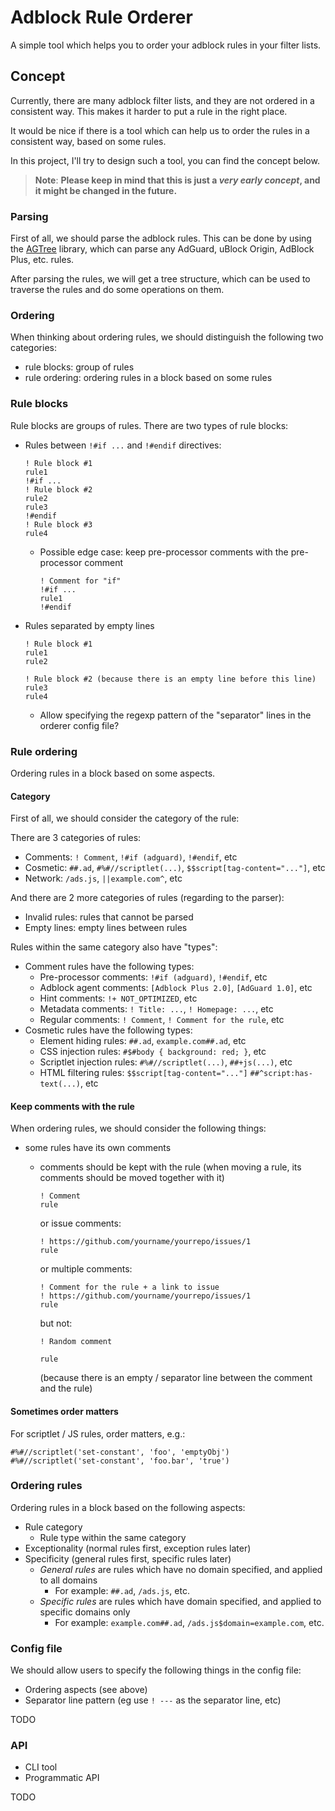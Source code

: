 # Adblock Rule Orderer

A simple tool which helps you to order your adblock rules in your filter lists.

## Concept

Currently, there are many adblock filter lists, and they are not ordered in a
consistent way. This makes it harder to put a rule in the right place.

It would be nice if there is a tool which can help us to order the rules in a
consistent way, based on some rules.

In this project, I'll try to design such a tool, you can find the concept
below.

> **Note**: **Please keep in mind that this is just a _very early concept_, and
> it might be changed in the future.**

### Parsing

First of all, we should parse the adblock rules. This can be done by using the
[AGTree](https://www.npmjs.com/package/@adguard/agtree) library, which can
parse any AdGuard, uBlock Origin, AdBlock Plus, etc. rules.

After parsing the rules, we will get a tree structure, which can be used to
traverse the rules and do some operations on them.

### Ordering

When thinking about ordering rules, we should distinguish the following two
categories:

- rule blocks: group of rules
- rule ordering: ordering rules in a block based on some rules

### Rule blocks

Rule blocks are groups of rules. There are two types of rule blocks:

- Rules between `!#if ...` and `!#endif` directives:
  ```adblock
  ! Rule block #1
  rule1
  !#if ...
  ! Rule block #2
  rule2
  rule3
  !#endif
  ! Rule block #3
  rule4
  ```
  - Possible edge case: keep pre-processor comments with the pre-processor comment
    ```adblock
    ! Comment for "if"
    !#if ...
    rule1
    !#endif
    ```
- Rules separated by empty lines

  ```adblock
  ! Rule block #1
  rule1
  rule2

  ! Rule block #2 (because there is an empty line before this line)
  rule3
  rule4
  ```

  - Allow specifying the regexp pattern of the "separator" lines in the
    orderer config file?

### Rule ordering

Ordering rules in a block based on some aspects.

#### Category

First of all, we should consider the category of the rule:

There are 3 categories of rules:

- Comments: `! Comment`, `!#if (adguard)`, `!#endif`, etc
- Cosmetic: `##.ad`, `#%#//scriptlet(...)`, `$$script[tag-content="..."]`, etc
- Network: `/ads.js`, `||example.com^`, etc

And there are 2 more categories of rules (regarding to the parser):

- Invalid rules: rules that cannot be parsed
- Empty lines: empty lines between rules

Rules within the same category also have "types":

- Comment rules have the following types:
  - Pre-processor comments: `!#if (adguard)`, `!#endif`, etc
  - Adblock agent comments: `[Adblock Plus 2.0]`, `[AdGuard 1.0]`, etc
  - Hint comments: `!+ NOT_OPTIMIZED`, etc
  - Metadata comments: `! Title: ...`, `! Homepage: ...`, etc
  - Regular comments: `! Comment`, `! Comment for the rule`, etc
- Cosmetic rules have the following types:
  - Element hiding rules: `##.ad`, `example.com##.ad`, etc
  - CSS injection rules: `#$#body { background: red; }`, etc
  - Scriptlet injection rules: `#%#//scriptlet(...)`, `##+js(...)`, etc
  - HTML filtering rules: `$$script[tag-content="..."]`
    `##^script:has-text(...)`, etc

#### Keep comments with the rule

When ordering rules, we should consider the following things:

- some rules have its own comments

  - comments should be kept with the rule (when moving a rule, its comments
    should be moved together with it)

    ```
    ! Comment
    rule
    ```

    or issue comments:

    ```
    ! https://github.com/yourname/yourrepo/issues/1
    rule
    ```

    or multiple comments:

    ```
    ! Comment for the rule + a link to issue
    ! https://github.com/yourname/yourrepo/issues/1
    rule
    ```

    but not:

    ```
    ! Random comment

    rule
    ```

    (because there is an empty / separator line between the comment and the
    rule)

#### Sometimes order matters

For scriptlet / JS rules, order matters, e.g.:

```adblock
#%#//scriptlet('set-constant', 'foo', 'emptyObj')
#%#//scriptlet('set-constant', 'foo.bar', 'true')
```

### Ordering rules

Ordering rules in a block based on the following aspects:

- Rule category
  - Rule type within the same category
- Exceptionality (normal rules first, exception rules later)
- Specificity (general rules first, specific rules later)
  - _General rules_ are rules which have no domain specified, and applied to
    all domains
    - For example: `##.ad`, `/ads.js`, etc.
  - _Specific rules_ are rules which have domain specified, and applied to
    specific domains only
    - For example: `example.com##.ad`, `/ads.js$domain=example.com`, etc.

### Config file

We should allow users to specify the following things in the config file:
- Ordering aspects (see above)
- Separator line pattern (eg use `! ---` as the separator line, etc)

TODO

### API

- CLI tool
- Programmatic API

TODO